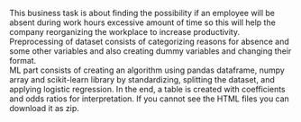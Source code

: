 This business task is about finding the possibility if an employee will be absent during work hours excessive amount of time so this will help the company reorganizing the workplace to increase productivity. Preprocessing of dataset consists of categorizing reasons for absence and some other variables and also creating dummy variables and changing their format.    
ML part consists of creating an algorithm using pandas dataframe, numpy array and scikit-learn library by standardizing, splitting the dataset, and applying logistic regression. In the end, a table is created with coefficients and odds ratios for interpretation. If you cannot see the HTML files you can download it as zip.
